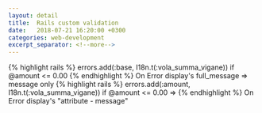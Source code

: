 ```yaml
---
layout: detail
title:  Rails custom validation
date:   2018-07-21 16:20:00 +0300
categories: web-development
excerpt_separator: <!--more-->
---
```


{% highlight rails %}
    errors.add(:base, I18n.t(:vola_summa_vigane)) if @amount <= 0.00
{% endhighlight %}
On Error display's full_message => message only 
{% highlight rails %}
    errors.add(:amount, I18n.t(:vola_summa_vigane)) if @amount <= 0.00 =>
{% endhighlight %}
On Error display's  "attribute - message"
